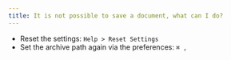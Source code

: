 ```yaml
---
title: It is not possible to save a document, what can I do?
---
```


* Reset the settings: `Help > Reset Settings`
* Set the archive path again via the preferences: `⌘ ,`
